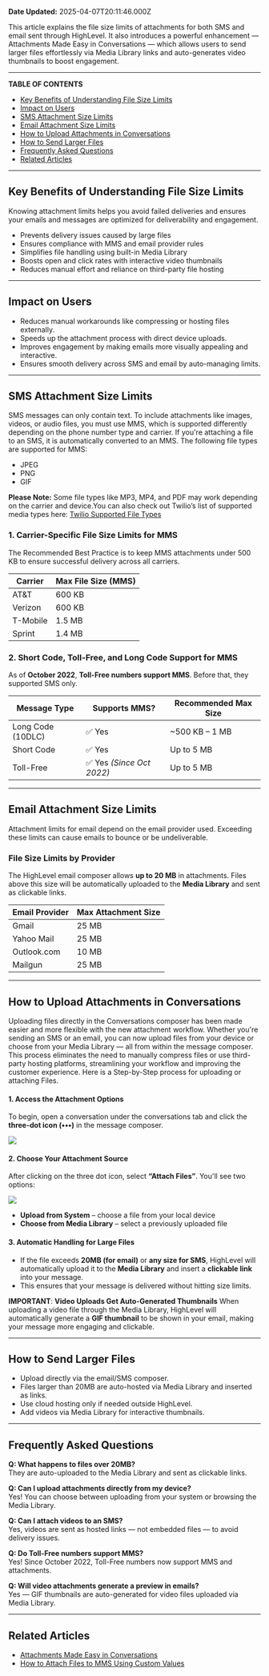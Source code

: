 **Date Updated:** 2025-04-07T20:11:46.000Z

This article explains the file size limits of attachments for both SMS and email sent through HighLevel. It also introduces a powerful enhancement — Attachments Made Easy in Conversations — which allows users to send larger files effortlessly via Media Library links and auto-generates video thumbnails to boost engagement.

---

**TABLE OF CONTENTS**

* [Key Benefits of Understanding File Size Limits](#Key-Benefits-of-Understanding-File-Size-Limits)
* [Impact on Users](#Impact-on-Users)
* [SMS Attachment Size Limits](#SMS-Attachment-Size-Limits)
* [Email Attachment Size Limits](#Email-Attachment-Size-Limits)
* [How to Upload Attachments in Conversations](#How-to-Upload-Attachments-in-Conversations)
* [How to Send Larger Files](#How-to-Send-Larger-Files)
* [Frequently Asked Questions](#Frequently-Asked-Questions)
* [Related Articles](#Related-Articles)

---

## **Key Benefits of Understanding File Size Limits**

  
Knowing attachment limits helps you avoid failed deliveries and ensures your emails and messages are optimized for deliverability and engagement.

  
* Prevents delivery issues caused by large files
* Ensures compliance with MMS and email provider rules
* Simplifies file handling using built-in Media Library
* Boosts open and click rates with interactive video thumbnails
* Reduces manual effort and reliance on third-party file hosting

---

## **Impact on Users**

  
* Reduces manual workarounds like compressing or hosting files externally.
* Speeds up the attachment process with direct device uploads.
* Improves engagement by making emails more visually appealing and interactive.
* Ensures smooth delivery across SMS and email by auto-managing limits.

---

## **SMS Attachment Size Limits**

  
SMS messages can only contain text. To include attachments like images, videos, or audio files, you must use MMS, which is supported differently depending on the phone number type and carrier. If you're attaching a file to an SMS, it is automatically converted to an MMS. The following file types are supported for MMS:

  
* JPEG
* PNG
* GIF

**Please Note:** Some file types like MP3, MP4, and PDF may work depending on the carrier and device.You can also check out Twilio’s list of supported media types here: [Twilio Supported File Types](https://help.twilio.com/articles/223181188)

###   

  
### **1\. Carrier-Specific File Size Limits for MMS**

  
The Recommended Best Practice is to keep MMS attachments under 500 KB to ensure successful delivery across all carriers.

  
| Carrier  | Max File Size (MMS) |
| -------- | ------------------- |
| AT&T     | 600 KB              |
| Verizon  | 600 KB              |
| T-Mobile | 1.5 MB              |
| Sprint   | 1.4 MB              |
  
  
### **2\. Short Code, Toll-Free, and Long Code Support for MMS**

  
As of **October 2022**, **Toll-Free numbers support MMS**. Before that, they supported SMS only.

  
| Message Type      | Supports MMS?            | Recommended Max Size |
| ----------------- | ------------------------ | -------------------- |
| Long Code (10DLC) | ✅ Yes                    | \~500 KB – 1 MB      |
| Short Code        | ✅ Yes                    | Up to 5 MB           |
| Toll-Free         | ✅ Yes _(Since Oct 2022)_ | Up to 5 MB           |

---

## **Email Attachment Size Limits**

  
Attachment limits for email depend on the email provider used. Exceeding these limits can cause emails to bounce or be undeliverable.

###   

### **File Size Limits by Provider**

  
The HighLevel email composer allows **up to 20 MB** in attachments. Files above this size will be automatically uploaded to the **Media Library** and sent as clickable links.

  
| Email Provider | Max Attachment Size |
| -------------- | ------------------- |
| Gmail          | 25 MB               |
| Yahoo Mail     | 25 MB               |
| Outlook.com    | 10 MB               |
| Mailgun        | 25 MB               |

---

## **How to Upload Attachments in Conversations**

  
Uploading files directly in the Conversations composer has been made easier and more flexible with the new attachment workflow. Whether you're sending an SMS or an email, you can now upload files from your device or choose from your Media Library — all from within the message composer. This process eliminates the need to manually compress files or use third-party hosting platforms, streamlining your workflow and improving the customer experience. Here is a Step-by-Step process for uploading or attaching Files.

  
#### 1\. **Access the Attachment Options**

  
To begin, open a conversation under the conversations tab and click the **three-dot icon (•••)** in the message composer.

  
![](https://s3.amazonaws.com/cdn.freshdesk.com/data/helpdesk/attachments/production/155044663694/original/VghkbqBAuqr7F9TfukAwR8BHZYkE5mrw0w.png?1744036309)

  
#### 2\. **Choose Your Attachment Source**

  
After clicking on the three dot icon, select **“Attach Files”**. You'll see two options:

  
![](https://s3.amazonaws.com/cdn.freshdesk.com/data/helpdesk/attachments/production/155044664243/original/e_BCXDXK9OyFh8A9HY6SbLrdGNs4rJ6OUg.png?1744036710)
  
  
* **Upload from System** – choose a file from your local device
* **Choose from Media Library** – select a previously uploaded file

####   

#### 3\. **Automatic Handling for Large Files**

  
* If the file exceeds **20MB (for email)** or **any size for SMS**, HighLevel will automatically upload it to the **Media Library** and insert a **clickable link** into your message.
* This ensures that your message is delivered without hitting size limits.

  
**IMPORTANT**: **Video Uploads Get Auto-Generated Thumbnails** When uploading a video file through the Media Library, HighLevel will automatically generate a **GIF thumbnail** to be shown in your email, making your message more engaging and clickable.

---

## **How to Send Larger Files**

  
* Upload directly via the email/SMS composer.
* Files larger than 20MB are auto-hosted via Media Library and inserted as links.
* Use cloud hosting only if needed outside HighLevel.
* Add videos via Media Library for interactive thumbnails.

---

## **Frequently Asked Questions**

  
**Q: What happens to files over 20MB?**  
They are auto-uploaded to the Media Library and sent as clickable links.
  
  
**Q: Can I upload attachments directly from my device?**  
Yes! You can choose between uploading from your system or browsing the Media Library.
  
  
**Q: Can I attach videos to an SMS?**  
Yes, videos are sent as hosted links — not embedded files — to avoid delivery issues.
  
  
**Q: Do Toll-Free numbers support MMS?**  
Yes! Since October 2022, Toll-Free numbers now support MMS and attachments.
  
  
**Q: Will video attachments generate a preview in emails?**  
Yes — GIF thumbnails are auto-generated for video files uploaded via Media Library.

---

## **Related Articles**

* [Attachments Made Easy in Conversations](https://help.gohighlevel.com/support/solutions/articles/155000001323-attachments-made-easy-in-conversations)
* [How to Attach Files to MMS Using Custom Values](https://help.gohighlevel.com/support/solutions/articles/48001218845-how-to-attach-files-to-mms-using-custom-values)
